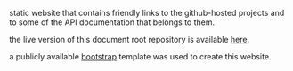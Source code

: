 
static website that contains friendly links to the github-hosted projects and to some of the API documentation that belongs to them.

the live version of this document root repository is available [here](https://rodan.github.io "Projects showcase").

a publicly available [bootstrap](https://bootstrapmade.com/) template was used to create this website.


